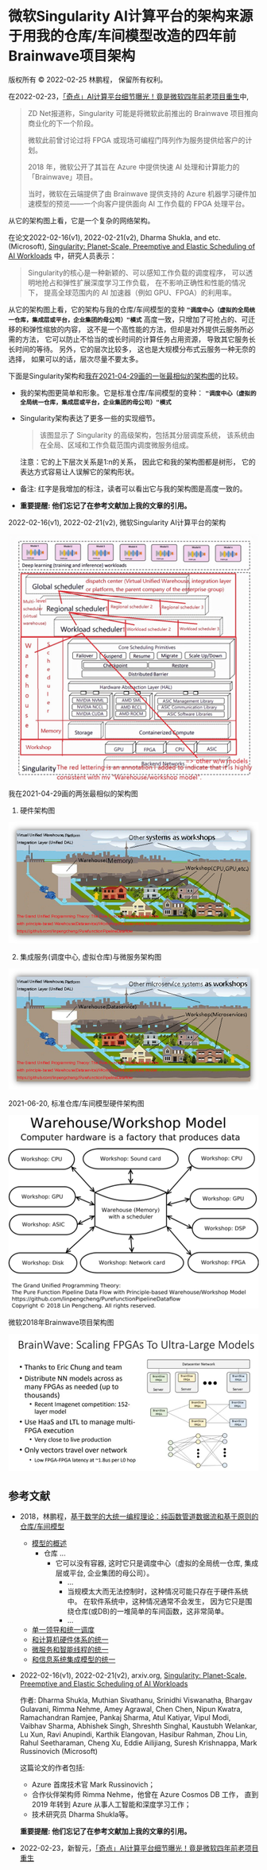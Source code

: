 # 微软Singularity AI计算平台的架构来源于用我的仓库/车间模型改造的四年前Brainwave项目架构 

版权所有 © 2022-02-25 林鹏程， 保留所有权利。

在2022-02-23，[「奇点」AI计算平台细节曝光！竟是微软四年前老项目重生](https://www.51cto.com/article/702316.html)中,

> ZD Net报道称，Singularity 可能是将微软此前推出的 Brainwave 项目推向商业化的下一个阶段。
> 
> 微软此前曾讨论过将 FPGA 或现场可编程门阵列作为服务提供给客户的计划。
> 
> 2018 年，微软公开了其旨在 Azure 中提供快速 AI 处理和计算能力的「Brainwave」项目。
> 
> 当时，微软在云端提供了由 Brainwave 提供支持的 Azure 机器学习硬件加速模型的预览——一个向客户提供面向 AI 工作负载的 FPGA 处理平台。

从它的架构图上看，它是一个复杂的网络架构。

在论文2022-02-16(v1), 2022-02-21(v2), 
Dharma Shukla, and etc.(Microsoft), 
[Singularity: Planet-Scale, Preemptive and Elastic Scheduling of AI Workloads](https://arxiv.org/abs/2202.07848) 中，研究人员表示：

> Singularity的核心是一种新颖的、可以感知工作负载的调度程序，
> 可以透明地抢占和弹性扩展深度学习工作负载，
> 在不影响正确性和性能的情况下，
> 提高全球范围内的 AI 加速器（例如 GPU、FPGA）的利用率。

从它的架构图上看，它的架构与我的仓库/车间模型的变种
**`"调度中心（虚拟的全局统一仓库，集成层或平台，企业集团的母公司）"模式`**
高度一致，只增加了可抢占的、可迁移的和弹性缩放的内容，
这不是一个高性能的方法，但却是对外提供云服务所必需的方法，
它可以防止不恰当的或长时间的计算任务占用资源，
导致其它服务长长时间的等待。
另外，它的层次比较多，
这也是大规模分布式云服务一种无奈的选择，
如果可以的话，层次尽量不要太多。

下面是Singularity架构和[我在2021-04-29画的一张最相似的架构图](./Computer_Hardware_Architecture.png)的比较。

- 我的架构图更简单和形象。它是标准仓库/车间模型的变种：
  **`"调度中心（虚拟的全局统一仓库，集成层或平台，企业集团的母公司）"模式`**
  
- Singularity架构表达了更多一些的实现细节。

  > 该图显示了 Singularity 的高级架构，包括其分层调度系统，
  > 该系统由在全局、区域和工作负载范围内调度微服务组成。

  注意：它的上下层次关系是1:n的关系，
  因此它和我的架构图都是树形，
  它的表达方式容易让人误解它的架构形状。
  
- 备注: 红字是我增加的标注，读者可以看出它与我的架构图是高度一致的。

- **重要提醒: 他们忘记了在参考文献加上我的文章的引用。**

2022-02-16(v1), 2022-02-21(v2), 微软Singularity AI计算平台的架构

![MS_Singularity_Architecture_With_Note](./image/MS_Singularity_Architecture_With_Note_v1r1.jpg)

我在2021-04-29画的两张最相似的架构图

1. 硬件架构图

![Computer_Hardware_Architecture](./Computer_Hardware_Architecture.png)

2. 集成服务(调度中心, 虚拟仓库)与微服务架构图

![Microservice_Architecture](./Microservice_Architecture-v1r1.png)

2021-06-20, 标准仓库/车间模型硬件架构图

![Computer-Hardware-Star-Architecture](./Computer-Hardware-Star-WWM.svg)

微软2018年Brainwave项目架构图

![MS_Brainwave_Architecture.png](./image/MS_Brainwave_Architecture.png)

## 参考文献

- 2018，林鹏程，[基于数学的大统一编程理论：纯函数管道数据流和基于原则的仓库/车间模型](https://github.com/linpengcheng/PurefunctionPipelineDataflow)
  - [模型的概述](../Readme_Chinese.md#模型的概述)
    - 仓库 ...
      - 它可以没有容器, 这时它只是调度中心（虚拟的全局统一仓库, 集成层或平台, 企业集团的母公司）。
        - ...
        - 当规模太大而无法控制时，这种情况可能只存在于硬件系统中。 在软件系统中，这种情况通常不会发生，
          因为它只是围绕仓库(或DB)的一堆简单的车间函数，这非常简单。
        - ...
  - [单一领导和统一调度](../Readme_Chinese.md#单一领导和统一调度)
  - [和计算机硬件体系的统一](../Readme_Chinese.md#和计算机硬件体系的统一)
  - [微服务和智能线程的统一](#微服务和智能线程的统一)
  - [和信息系统集成模型的统一](../Readme_Chinese.md#和信息系统集成模型的统一)

- 2022-02-16(v1), 2022-02-21(v2), arxiv.org, [Singularity: Planet-Scale, Preemptive and Elastic Scheduling of AI Workloads](https://arxiv.org/abs/2202.07848)
  
  作者: Dharma Shukla, Muthian Sivathanu, Srinidhi Viswanatha, Bhargav Gulavani, Rimma Nehme, Amey Agrawal, 
  Chen Chen, Nipun Kwatra, Ramachandran Ramjee, Pankaj Sharma, Atul Katiyar, Vipul Modi, Vaibhav Sharma, 
  Abhishek Singh, Shreshth Singhal, Kaustubh Welankar, Lu Xun, Ravi Anupindi, Karthik Elangovan, 
  Hasibur Rahman, Zhou Lin, Rahul Seetharaman, Cheng Xu, Eddie Ailijiang, Suresh Krishnappa, 
  Mark Russinovich (Microsoft)
  
  这篇论文的作者包括:
  - Azure 首席技术官 Mark Russinovich；
  - 合作伙伴架构师 Rimma Nehme，他曾在 Azure Cosmos DB 工作，
    直到 2019 年转到 Azure 从事人工智能和深度学习工作；
  - 技术研究员 Dharma Shukla等。
  
  **重要提醒: 他们忘记了在参考文献加上我的文章的引用。**

- 2022-02-23，新智元，[「奇点」AI计算平台细节曝光！竟是微软四年前老项目重生](https://www.51cto.com/article/702316.html)

